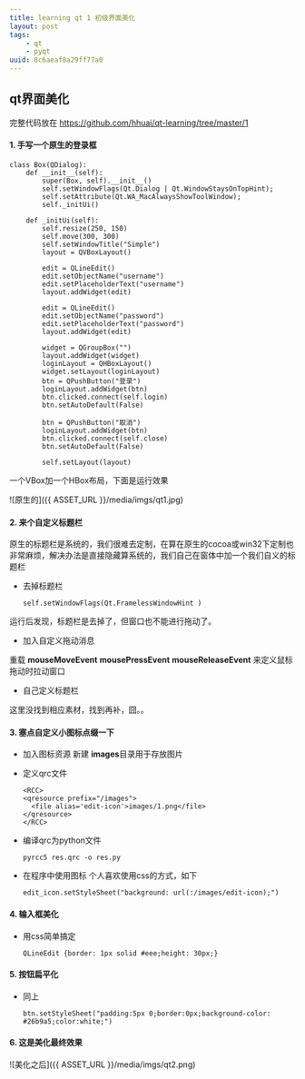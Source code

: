 ```yaml
---
title: learning qt 1 初级界面美化
layout: post
tags: 
    - qt 
    - pyqt
uuid: 8c6aeaf8a29ff77a0
---
```



qt界面美化
-----

完整代码放在
https://github.com/hhuai/qt-learning/tree/master/1

####  1. 手写一个原生的登录框

```
class Box(QDialog):
    def __init__(self):
        super(Box, self).__init__()
        self.setWindowFlags(Qt.Dialog | Qt.WindowStaysOnTopHint);
        self.setAttribute(Qt.WA_MacAlwaysShowToolWindow);
        self._initUi()

    def _initUi(self):
        self.resize(250, 150)
        self.move(300, 300)
        self.setWindowTitle("Simple")
        layout = QVBoxLayout()

        edit = QLineEdit()
        edit.setObjectName("username")
        edit.setPlaceholderText("username")
        layout.addWidget(edit)

        edit = QLineEdit()
        edit.setObjectName("password")
        edit.setPlaceholderText("password")
        layout.addWidget(edit)

        widget = QGroupBox("")
        layout.addWidget(widget)
        loginLayout = QHBoxLayout()
        widget.setLayout(loginLayout)
        btn = QPushButton("登录")
        loginLayout.addWidget(btn)
        btn.clicked.connect(self.login)
        btn.setAutoDefault(False)

        btn = QPushButton("取消")
        loginLayout.addWidget(btn)
        btn.clicked.connect(self.close)
        btn.setAutoDefault(False)

        self.setLayout(layout)
```

一个VBox加一个HBox布局，下面是运行效果

![原生的]({{ ASSET_URL }}/media/imgs/qt1.jpg)

#### 2. 来个自定义标题栏

原生的标题栏是系统的，我们很难去定制，在算在原生的cocoa或win32下定制也非常麻烦，解决办法是直接隐藏算系统的，我们自己在窗体中加一个我们自义的标题栏

* 去掉标题栏

  ``` 
  self.setWindowFlags(Qt.FramelessWindowHint ) 
  ```

 运行后发现，标题栏是去掉了，但窗口也不能进行拖动了。

* 加入自定义拖动消息

 重载 **mouseMoveEvent** **mousePressEvent** **mouseReleaseEvent** 来定义鼠标拖动时拉动窗口

* 自己定义标题栏

 这里没找到相应素材，找到再补，囧。。

#### 3. 塞点自定义小图标点缀一下

* 加入图标资源
  新建 **images**目录用于存放图片
    
* 定义qrc文件
    
    ```
    <RCC>
    <qresource prefix="/images">
      <file alias='edit-icon'>images/1.png</file>
    </qresource>
    </RCC>
    ```

* 编译qrc为python文件

    ```
    pyrcc5 res.qrc -o res.py
    ```
    
* 在程序中使用图标
    个人喜欢使用css的方式，如下

    ``` 
    edit_icon.setStyleSheet("background: url(:/images/edit-icon);") 
    ```
  
#### 4. 输入框美化

* 用css简单搞定

    ```
    QLineEdit {border: 1px solid #eee;height: 30px;}
    ```

#### 5. 按钮扁平化

* 同上

    ```
    btn.setStyleSheet("padding:5px 0;border:0px;background-color: #26b9a5;color:white;")
    ```

#### 6. 这是美化最终效果
![美化之后]({{ ASSET_URL }}/media/imgs/qt2.png)
